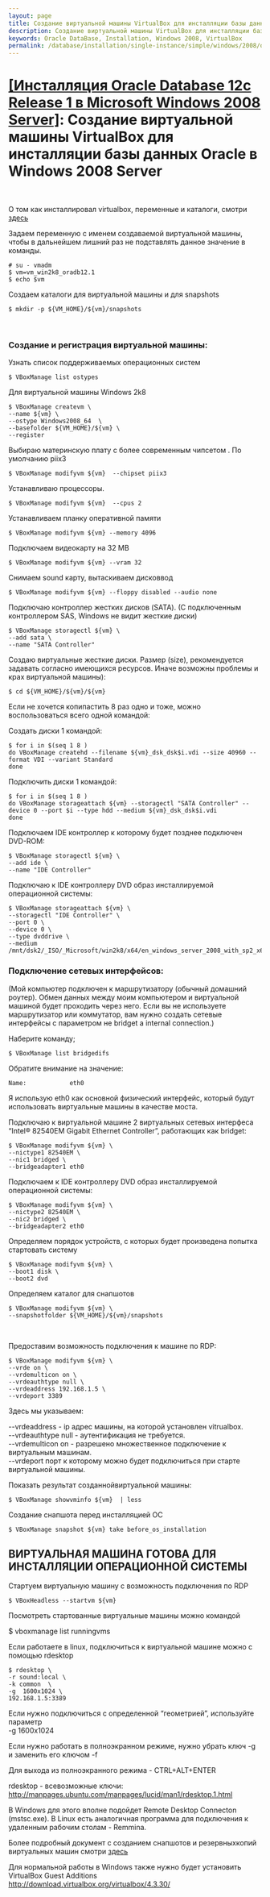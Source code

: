 ```yaml
---
layout: page
title: Создание виртуальной машины VirtualBox для инсталляции базы данных Oracle в Windows 2008 Server
description: Создание виртуальной машины VirtualBox для инсталляции базы данных Oracle в Windows 2008 Server
keywords: Oracle DataBase, Installation, Windows 2008, VirtualBox
permalink: /database/installation/single-instance/simple/windows/2008/oracle/12.1/virtualbox-machines/windows/2008/
---
```


# <a href="/database/installation/single-instance/simple/windows/2008/oracle/12.1/">[Инсталляция Oracle Database 12c Release 1 в Microsoft Windows 2008 Server]</a>: Создание виртуальной машины VirtualBox для инсталляции базы данных Oracle в Windows 2008 Server

<br/>

О том как инсталлировал virtualbox, переменные и каталоги, смотри  
<a href="//sysadm.ru/server/linux/virtual/virtualbox/">здесь</a>

Задаем переменную с именем создаваемой виртуальной машины, чтобы в дальнейшем лишний раз не подставлять данное значение в команды.

    # su - vmadm
    $ vm=vm_win2k8_oradb12.1
    $ echo $vm

Создаем каталоги для виртуальной машины и для snapshots

    $ mkdir -p ${VM_HOME}/${vm}/snapshots

<br/>

### Создание и регистрация виртуальной машины:

Узнать список поддерживаемых операционных систем

    $ VBoxManage list ostypes

Для виртуальной машины Windows 2k8

    $ VBoxManage createvm \
    --name ${vm} \
    --ostype Windows2008_64  \
    --basefolder ${VM_HOME}/${vm} \
    --register

Выбираю материнскую плату с более современным чипсетом . По умолчанию piix3

    $ VBoxManage modifyvm ${vm}  --chipset piix3

Устанавливаю процессоры.

    $ VBoxManage modifyvm ${vm}  --cpus 2

Устанавливаем планку оперативной памяти

    $ VBoxManage modifyvm ${vm} --memory 4096

Подключаем видеокарту на 32 MB

    $ VBoxManage modifyvm ${vm} --vram 32

Снимаем sound карту, вытаскиваем дисковвод

    $ VBoxManage modifyvm ${vm} --floppy disabled --audio none

Подключаю контроллер жестких дисков (SATA). (С подключенным контроллером SAS, Windows не видит жесткие диски)

    $ VBoxManage storagectl ${vm} \
    --add sata \
    --name "SATA Controller"

Создаю виртуальные жесткие диски. Размер (size), рекомендуется задавать согласно имеющихся ресурсов. Иначе возможны проблемы и крах виртуальной машины):

    $ cd ${VM_HOME}/${vm}/${vm}

Если не хочется копипастить 8 раз одно и тоже, можно воспользоваться всего одной командой:

Создать диски 1 командой:

    $ for i in $(seq 1 8 )
    do VBoxManage createhd --filename ${vm}_dsk_dsk$i.vdi --size 40960 --format VDI --variant Standard
    done

Подключить диски 1 командой:

    $ for i in $(seq 1 8 )
    do VBoxManage storageattach ${vm} --storagectl "SATA Controller" --device 0 --port $i --type hdd --medium ${vm}_dsk_dsk$i.vdi
    done

Подключаем IDE контроллер к которому будет позднее подключен DVD-ROM:

    $ VBoxManage storagectl ${vm} \
    --add ide \
    --name "IDE Controller"

Подключаю к IDE контроллеру DVD образ инсталлируемой операционной системы:

    $ VBoxManage storageattach ${vm} \
    --storagectl "IDE Controller" \
    --port 0 \
    --device 0 \
    --type dvddrive \
    --medium /mnt/dsk2/_ISO/_Microsoft/win2k8/x64/en_windows_server_2008_with_sp2_x64_dvd_342336.iso

### Подключение сетевых интерфейсов:

(Мой компьютер подключен к маршрутизатору (обычный домашний роутер). Обмен данных между моим компьютером и виртуальной машиной будет проходить через него. Если вы не используете маршрутизатор или коммутатор, вам нужно создать сетевые интерфейсы с параметром не bridget а internal connection.)

Наберите команду;

    $ VBoxManage list bridgedifs

Обратите внимание на значение:

    Name:            eth0

Я использую eth0 как основной физический интерфейс, который будут использовать виртуальные машины в качестве моста.

Подключаю к виртуальной машине 2 виртуальных сетевых интерфеса “Intel® 82540EM Gigabit Ethernet Controller”, работающих как bridget:

    $ VBoxManage modifyvm ${vm} \
    --nictype1 82540EM \
    --nic1 bridged \
    --bridgeadapter1 eth0

Подключаем к IDE контроллеру DVD образ инсталлируемой операционной системы:

    $ VBoxManage modifyvm ${vm} \
    --nictype2 82540EM \
    --nic2 bridged \
    --bridgeadapter2 eth0

Определяем порядок устройств, с которых будет произведена попытка стартовать систему

    $ VBoxManage modifyvm ${vm} \
    --boot1 disk \
    --boot2 dvd

Определяем каталог для снапшотов

    $ VBoxManage modifyvm ${vm} \
    --snapshotfolder ${VM_HOME}/${vm}/snapshots

<br/>

Предоставим возможность подключения к машине по RDP:

    $ VBoxManage modifyvm ${vm} \
    --vrde on \
    --vrdemulticon on \
    --vrdeauthtype null \
    --vrdeaddress 192.168.1.5 \
    --vrdeport 3389

Здесь мы указываем:

--vrdeaddress - ip адрес машины, на которой установлен vitrualbox.  
--vrdeauthtype null - аутентификация не требуется.  
--vrdemulticon on - разрешено множественное подключение к виртуальным машинам.  
--vrdeport порт к которому можно будет подключиться при старте виртуальной машины.

Показать результат созданнойвиртуальной машины:

    $ VBoxManage showvminfo ${vm}  | less

Создание снапшота перед инсталляцией ОС

    $ VBoxManage snapshot ${vm} take before_os_installation

## ВИРТУАЛЬНАЯ МАШИНА ГОТОВА ДЛЯ ИНСТАЛЛЯЦИИ ОПЕРАЦИОННОЙ СИСТЕМЫ

Стартуем виртуальную машину с возможность подключения по RDP

    $ VBoxHeadless --startvm ${vm}

Посмотреть стартованные виртуальные машины можно командой

\$ vboxmanage list runningvms

Если работаете в linux, подключиться к виртуальной машине можно с помощью rdesktop

    $ rdesktop \
    -r sound:local \
    -k common  \
    -g  1600x1024 \
    192.168.1.5:3389

Если нужно подключиться с определенной “геометрией”, используйте параметр  
-g 1600x1024

Если нужно работать в полноэкранном режиме, нужно убрать ключ -g и заменить его ключом -f

Для выхода из полноэкранного режима - CTRL+ALT+ENTER

rdesktop - всевозможные ключи:<br/>
http://manpages.ubuntu.com/manpages/lucid/man1/rdesktop.1.html<br/>

В Windows для этого вполне подойдет Remote Desktop Connecton (mstsc.exe). В Linux есть аналогичная программа для подключения к удаленным рабочим столам - Remmina.

Более подробный документ с созданием снапшотов и резервныхкопий виртуальных машин смотри
<a href="//sysadm.ru/server/linux/virtual/virtualbox/">здесь</a>

Для нормальной работы в Windows также нужно будет установить VirtualBox Guest Additions  
http://download.virtualbox.org/virtualbox/4.3.30/
